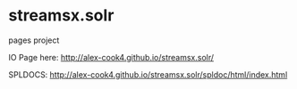 # streamsx.solr
pages project

IO Page here: http://alex-cook4.github.io/streamsx.solr/

SPLDOCS: http://alex-cook4.github.io/streamsx.solr/spldoc/html/index.html